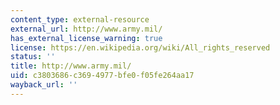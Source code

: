 ```yaml
---
content_type: external-resource
external_url: http://www.army.mil/
has_external_license_warning: true
license: https://en.wikipedia.org/wiki/All_rights_reserved
status: ''
title: http://www.army.mil/
uid: c3803686-c369-4977-bfe0-f05fe264aa17
wayback_url: ''
---
```

